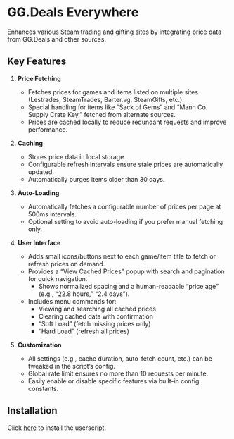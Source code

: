 # GG.Deals Everywhere
Enhances various Steam trading and gifting sites by integrating price data from GG.Deals and other sources.

## Key Features

1. **Price Fetching**  
   - Fetches prices for games and items listed on multiple sites (Lestrades, SteamTrades, Barter.vg, SteamGifts, etc.).  
   - Special handling for items like “Sack of Gems” and “Mann Co. Supply Crate Key,” fetched from alternate sources.  
   - Prices are cached locally to reduce redundant requests and improve performance.

2. **Caching**  
   - Stores price data in local storage.  
   - Configurable refresh intervals ensure stale prices are automatically updated.  
   - Automatically purges items older than 30 days.

3. **Auto-Loading**  
   - Automatically fetches a configurable number of prices per page at 500ms intervals.  
   - Optional setting to avoid auto-loading if you prefer manual fetching only.

4. **User Interface**  
   - Adds small icons/buttons next to each game/item title to fetch or refresh prices on demand.  
   - Provides a “View Cached Prices” popup with search and pagination for quick navigation.  
     - Shows normalized spacing and a human-readable “price age” (e.g., “22.8 hours,” “2.4 days”).  
   - Includes menu commands for:  
     - Viewing and searching all cached prices  
     - Clearing cached data with confirmation  
     - “Soft Load” (fetch missing prices only)  
     - “Hard Load” (refresh all prices)

5. **Customization**  
   - All settings (e.g., cache duration, auto-fetch count, etc.) can be tweaked in the script’s config.  
   - Global rate limit ensures no more than 10 requests per minute.  
   - Easily enable or disable specific features via built-in config constants.

## Installation
Click [here](https://github.com/MrAwesomeFalcon/Lestrades-Enhancer/raw/refs/heads/main/GG-Deals-Everywhere.user.js) to install the userscript.
